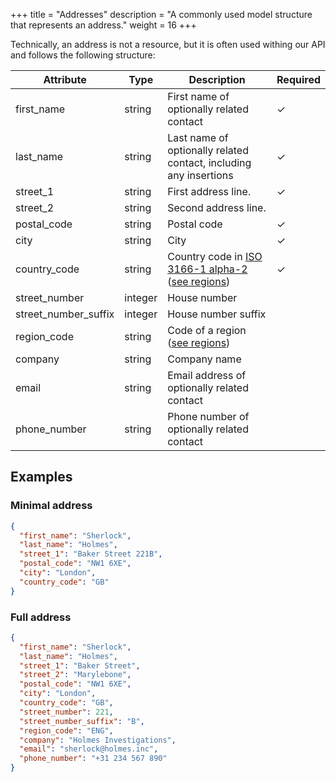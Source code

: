 +++
title = "Addresses"
description = "A commonly used model structure that represents an address."
weight = 16
+++

Technically, an address is not a resource, but it is often used withing our API and follows the
following structure:

| Attribute            | Type    | Description                                                                                                                    | Required |
|----------------------|---------|--------------------------------------------------------------------------------------------------------------------------------|----------|
| first_name           | string  | First name of optionally related contact                                                                                       | ✓        |
| last_name            | string  | Last name of optionally related contact, including any insertions                                                              | ✓        |
| street_1             | string  | First address line.                                                                                                            | ✓        |
| street_2             | string  | Second address line.                                                                                                           |          |
| postal_code          | string  | Postal code                                                                                                                    | ✓        |
| city                 | string  | City                                                                                                                           | ✓        |
| country_code         | string  | Country code in [ISO 3166-1 alpha-2](https://en.wikipedia.org/wiki/ISO_3166-1_alpha-2) ([see regions](/api/resources/regions)) | ✓        |
| street_number        | integer | House number                                                                                                                   |          |
| street_number_suffix | integer | House number suffix                                                                                                            |          |
| region_code          | string  | Code of a region ([see regions](/api/resources/regions))                                                                       |          |
| company              | string  | Company name                                                                                                                   |          |
| email                | string  | Email address of optionally related contact                                                                                    |          |
| phone_number         | string  | Phone number of optionally related contact                                                                                     |          |

## Examples

### Minimal address

```json
{
  "first_name": "Sherlock",
  "last_name": "Holmes",
  "street_1": "Baker Street 221B",
  "postal_code": "NW1 6XE",
  "city": "London",
  "country_code": "GB"
}
```

### Full address

```json
{
  "first_name": "Sherlock",
  "last_name": "Holmes",
  "street_1": "Baker Street",
  "street_2": "Marylebone",
  "postal_code": "NW1 6XE",
  "city": "London",
  "country_code": "GB",
  "street_number": 221,
  "street_number_suffix": "B",
  "region_code": "ENG",
  "company": "Holmes Investigations",
  "email": "sherlock@holmes.inc",
  "phone_number": "+31 234 567 890"
}
```
